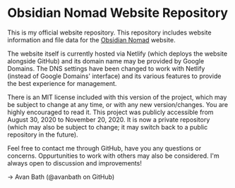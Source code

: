 # Obsidian Nomad Website Repository

This is my official website repository.
This repository includes website information and file data for the [Obsidian Nomad](https://obsidian-nomad.netlify.app) website.

The website itself is currently hosted via Netlify (which deploys the website alongside GitHub) and its domain name may be provided by Google Domains.
The DNS settings have been changed to work with Netlify (instead of Google Domains' interface) and its various features to provide the best experience for management.

There is an MIT license included with this version of the project, which may be subject to change at any time, or with any new version/changes.
You are highly encouraged to read it. This project was publicly accessible from August 30, 2020 to November 20, 2020. It is now a private repository (which may also be subject to change; it may switch back to a public repository in the future).

Feel free to contact me through GitHub, have you any questions or concerns. Oppurtunities to work with others may also be considered. I'm always open to discussion and improvements!

-> Avan Bath (@avanbath on GitHub)
